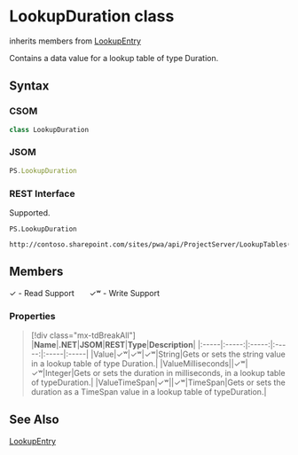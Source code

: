 [comment]: # (Name:LookupDuration)
[comment]: # (Name:Microsoft.ProjectServer.LookupDuration)
[comment]: # (Type:class)
[comment]: # (Status:Verified)

# <a name="name"></a>LookupDuration class

inherits members from [LookupEntry](LookupEntry.md)<br/>

<a name="description"></a>Contains a data value for a lookup table of type Duration.

## <a name="syntax"></a>Syntax

### CSOM

```cs
class LookupDuration 
```
### JSOM

```javascript
PS.LookupDuration
```
### REST Interface

Supported.

```
PS.LookupDuration

http://contoso.sharepoint.com/sites/pwa/api/ProjectServer/LookupTables('{tableid}')/Entries('{entryid}')
```

## <a name="members"></a>Members


&#x2713; - Read Support &nbsp;&nbsp;&nbsp;&nbsp;&nbsp;&nbsp;&#x2713;&#x02B7; - Write Support

### <a name="properties"></a>Properties

> [!div class="mx-tdBreakAll"]
|**Name**|**.NET**|**JSOM**|**REST**|**Type**|**Description**|
|:-----|:-----:|:-----:|:-----:|:-----|:-----|
|<a name="Value"></a>Value|&#x2713;&#x02B7;|&#x2713;&#x02B7;|&#x2713;&#x02B7;|String|Gets or sets the string value in a lookup table of type Duration.|
|<a name="ValueMilliseconds"></a>ValueMilliseconds||&#x2713;&#x02B7;|&#x2713;&#x02B7;|Integer|Gets or sets the duration in milliseconds, in a lookup table of typeDuration.|
|<a name="ValueTimeSpan"></a>ValueTimeSpan|&#x2713;&#x02B7;||&#x2713;&#x02B7;|TimeSpan|Gets or sets the duration as a TimeSpan value in a lookup table of typeDuration.|

## <a name="seeAlso"></a>See Also
[LookupEntry](LookupEntry.md)
